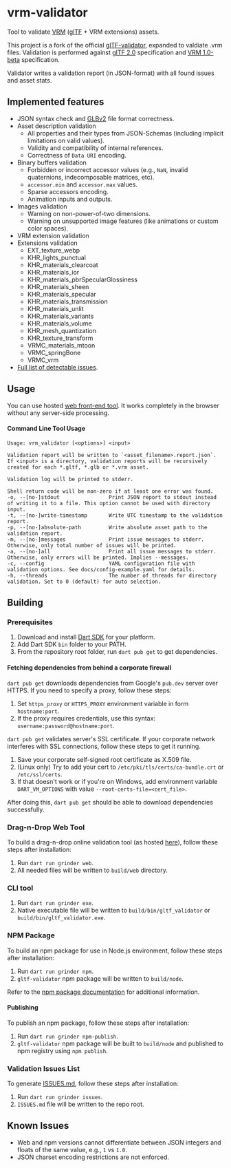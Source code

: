 # vrm-validator

Tool to validate [VRM](https://vrm.dev/en/) ([glTF](https://github.com/KhronosGroup/glTF) + VRM extensions) assets.

This project is a fork of the official [glTF-validator](https://github.com/KhronosGroup/glTF-Validator), expanded to valdiate .vrm files.
Validation is performed against [glTF 2.0](https://github.com/KhronosGroup/glTF/tree/master/specification/2.0) specification and [VRM 1.0-beta](https://github.com/vrm-c/vrm-specification/tree/master/specification/VRMC_vrm-1.0-beta) specification.

Validator writes a validation report (in JSON-format) with all found issues and asset stats.

## Implemented features

- JSON syntax check and [GLBv2](https://github.com/KhronosGroup/glTF/tree/master/specification/2.0#glb-file-format-specification) file format correctness.
- Asset description validation
  - All properties and their types from JSON-Schemas (including implicit limitations on valid values).
  - Validity and compatibility of internal references.
  - Correctness of `Data URI` encoding.
- Binary buffers validation
  - Forbidden or incorrect accessor values (e.g., `NaN`, invalid quaternions, indecomposable matrices, etc).
  - `accessor.min` and `accessor.max` values.
  - Sparse accessors encoding.
  - Animation inputs and outputs.
- Images validation
  - Warning on non-power-of-two dimensions.
  - Warning on unsupported image features (like animations or custom color spaces).
- VRM extension validation
- Extensions validation
  - EXT_texture_webp
  - KHR_lights_punctual
  - KHR_materials_clearcoat
  - KHR_materials_ior
  - KHR_materials_pbrSpecularGlossiness
  - KHR_materials_sheen
  - KHR_materials_specular
  - KHR_materials_transmission
  - KHR_materials_unlit
  - KHR_materials_variants
  - KHR_materials_volume
  - KHR_mesh_quantization
  - KHR_texture_transform
  - VRMC_materials_mtoon
  - VRMC_springBone
  - VRMC_vrm
- [Full list of detectable issues](ISSUES.md).

## Usage

You can use hosted [web front-end tool](https://github.khronos.org/glTF-Validator). It works completely in the browser without any server-side processing.

#### Command Line Tool Usage
```
Usage: vrm_validator [<options>] <input>

Validation report will be written to `<asset_filename>.report.json`.
If <input> is a directory, validation reports will be recursively created for each *.gltf, *.glb or *.vrm asset.

Validation log will be printed to stderr.

Shell return code will be non-zero if at least one error was found.
-o, --[no-]stdout                Print JSON report to stdout instead of writing it to a file. This option cannot be used with directory input.
-t, --[no-]write-timestamp       Write UTC timestamp to the validation report.
-p, --[no-]absolute-path         Write absolute asset path to the validation report.
-m, --[no-]messages              Print issue messages to stderr. Otherwise, only total number of issues will be printed.
-a, --[no-]all                   Print all issue messages to stderr. Otherwise, only errors will be printed. Implies --messages.
-c, --config                     YAML configuration file with validation options. See docs/config-example.yaml for details.
-h, --threads                    The number of threads for directory validation. Set to 0 (default) for auto selection.
```

## Building

### Prerequisites
1. Download and install [Dart SDK](https://dart.dev/tools/sdk/archive) for your platform.
2. Add Dart SDK `bin` folder to your PATH.
3. From the repository root folder, run `dart pub get` to get dependencies.

#### Fetching dependencies from behind a corporate firewall
`dart pub get` downloads dependencies from Google's `pub.dev` server over HTTPS. If you need to specify a proxy, follow these steps:
1. Set `https_proxy` or `HTTPS_PROXY` environment variable in form `hostname:port`.
2. If the proxy requires credentials, use this syntax: `username:password@hostname:port`.

`dart pub get` validates server's SSL certificate. If your corporate network interferes with SSL connections, follow these steps to get it running.
1. Save your corporate self-signed root certificate as X.509 file.
2. (Linux only) Try to add your cert to `/etc/pki/tls/certs/ca-bundle.crt` or `/etc/ssl/certs`.
3. If that doesn't work or if you're on Windows, add environment variable `DART_VM_OPTIONS` with value `--root-certs-file=<cert_file>`.

After doing this, `dart pub get` should be able to download dependencies successfully.

### Drag-n-Drop Web Tool
To build a drag-n-drop online validation tool (as hosted [here](https://vrm-validator.fern.solutions/)), follow these steps after installation:
1. Run `dart run grinder web`.
2. All needed files will be written to `build/web` directory.

### CLI tool
1. Run `dart run grinder exe`.
2. Native executable file will be written to `build/bin/gltf_validator` or `build/bin/gltf_validator.exe`.

### NPM Package
To build an npm package for use in Node.js environment, follow these steps after installation:
1. Run `dart run grinder npm`.
2. `gltf-validator` npm package will be written to `build/node`.

Refer to the [npm package documentation](https://www.npmjs.com/package/vrm-validator) for additional information.

#### Publishing
To publish an npm package, follow these steps after installation:
1. Run `dart run grinder npm-publish`.
2. `gltf-validator` npm package will be built to `build/node` and published to npm registry using `npm publish`.

### Validation Issues List
To generate [ISSUES.md](ISSUES.md), follow these steps after installation:
1. Run `dart run grinder issues`.
2. `ISSUES.md` file will be written to the repo root.

## Known Issues
- Web and npm versions cannot differentiate between JSON integers and floats of the same value, e.g., `1` vs `1.0`.
- JSON charset encoding restrictions are not enforced.
